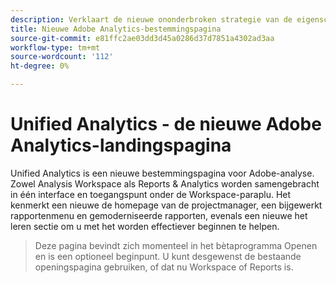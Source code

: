 ```yaml
---
description: Verklaart de nieuwe ononderbroken strategie van de eigenschapversie voor Adobe Analytics
title: Nieuwe Adobe Analytics-bestemmingspagina
source-git-commit: e81ffc2ae03dd3d45a0286d37d7851a4302ad3aa
workflow-type: tm+mt
source-wordcount: '112'
ht-degree: 0%

---
```


# Unified Analytics - de nieuwe Adobe Analytics-landingspagina

Unified Analytics is een nieuwe bestemmingspagina voor Adobe-analyse. Zowel Analysis Workspace als Reports &amp; Analytics worden samengebracht in één interface en toegangspunt onder de Workspace-paraplu. Het kenmerkt een nieuwe de homepage van de projectmanager, een bijgewerkt rapportenmenu en gemoderniseerde rapporten, evenals een nieuwe het leren sectie om u met het worden effectiever beginnen te helpen.

>Deze pagina bevindt zich momenteel in het bètaprogramma Openen en is een optioneel beginpunt. U kunt desgewenst de bestaande openingspagina gebruiken, of dat nu Workspace of Reports is.

